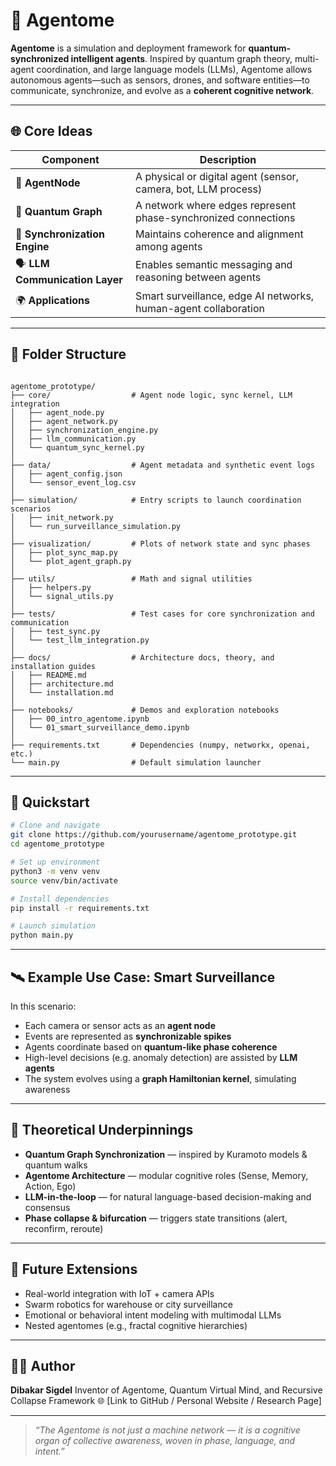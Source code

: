 # 🤖 Agentome

**Agentome** is a simulation and deployment framework for **quantum-synchronized intelligent agents**. Inspired by quantum graph theory, multi-agent coordination, and large language models (LLMs), Agentome allows autonomous agents—such as sensors, drones, and software entities—to communicate, synchronize, and evolve as a **coherent cognitive network**.

---

## 🌐 Core Ideas

| Component | Description |
|----------|-------------|
| 🧠 **AgentNode** | A physical or digital agent (sensor, camera, bot, LLM process) |
| 🔗 **Quantum Graph** | A network where edges represent phase-synchronized connections |
| 🎼 **Synchronization Engine** | Maintains coherence and alignment among agents |
| 🗣️ **LLM Communication Layer** | Enables semantic messaging and reasoning between agents |
| 🌍 **Applications** | Smart surveillance, edge AI networks, human-agent collaboration |

---

## 📁 Folder Structure

```

agentome_prototype/
├── core/                  # Agent node logic, sync kernel, LLM integration
│   ├── agent_node.py
│   ├── agent_network.py
│   ├── synchronization_engine.py
│   ├── llm_communication.py
│   └── quantum_sync_kernel.py
│
├── data/                  # Agent metadata and synthetic event logs
│   ├── agent_config.json
│   └── sensor_event_log.csv
│
├── simulation/            # Entry scripts to launch coordination scenarios
│   ├── init_network.py
│   └── run_surveillance_simulation.py
│
├── visualization/         # Plots of network state and sync phases
│   ├── plot_sync_map.py
│   └── plot_agent_graph.py
│
├── utils/                 # Math and signal utilities
│   ├── helpers.py
│   └── signal_utils.py
│
├── tests/                 # Test cases for core synchronization and communication
│   ├── test_sync.py
│   └── test_llm_integration.py
│
├── docs/                  # Architecture docs, theory, and installation guides
│   ├── README.md
│   ├── architecture.md
│   └── installation.md
│
├── notebooks/             # Demos and exploration notebooks
│   ├── 00_intro_agentome.ipynb
│   └── 01_smart_surveillance_demo.ipynb
│
├── requirements.txt       # Dependencies (numpy, networkx, openai, etc.)
└── main.py                # Default simulation launcher

````

---

## 🚀 Quickstart

```bash
# Clone and navigate
git clone https://github.com/yourusername/agentome_prototype.git
cd agentome_prototype

# Set up environment
python3 -m venv venv
source venv/bin/activate

# Install dependencies
pip install -r requirements.txt

# Launch simulation
python main.py
````

---

## 🛰️ Example Use Case: Smart Surveillance

In this scenario:

* Each camera or sensor acts as an **agent node**
* Events are represented as **synchronizable spikes**
* Agents coordinate based on **quantum-like phase coherence**
* High-level decisions (e.g. anomaly detection) are assisted by **LLM agents**
* The system evolves using a **graph Hamiltonian kernel**, simulating awareness

---

## 🧬 Theoretical Underpinnings

* **Quantum Graph Synchronization** — inspired by Kuramoto models & quantum walks
* **Agentome Architecture** — modular cognitive roles (Sense, Memory, Action, Ego)
* **LLM-in-the-loop** — for natural language-based decision-making and consensus
* **Phase collapse & bifurcation** — triggers state transitions (alert, reconfirm, reroute)

---

## 🔮 Future Extensions

* Real-world integration with IoT + camera APIs
* Swarm robotics for warehouse or city surveillance
* Emotional or behavioral intent modeling with multimodal LLMs
* Nested agentomes (e.g., fractal cognitive hierarchies)

---

## 🧑‍💻 Author

**Dibakar Sigdel**
Inventor of Agentome, Quantum Virtual Mind, and Recursive Collapse Framework
🌐 \[Link to GitHub / Personal Website / Research Page]

---

> *“The Agentome is not just a machine network — it is a cognitive organ of collective awareness, woven in phase, language, and intent.”*

